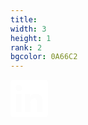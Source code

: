 ```yaml
---
title: 
width: 3
height: 1
rank: 2
bgcolor: 0A66C2
---
```


<div class="center-absolute">
<svg xmlns="http://www.w3.org/2000/svg" width="60" height="60" viewBox="0 0 34 34" class="global-nav__logo">
<title>
LinkedIn
</title>
<g>
<path d="M34,2.5v29A2.5,2.5,0,0,1,31.5,34H2.5A2.5,2.5,0,0,1,0,31.5V2.5A2.5,2.5,0,0,1,2.5,0h29A2.5,2.5,0,0,1,34,2.5ZM10,13H5V29h5Zm.45-5.5A2.88,2.88,0,0,0,7.59,4.6H7.5a2.9,2.9,0,0,0,0,5.8h0a2.88,2.88,0,0,0,2.95-2.81ZM29,19.28c0-4.81-3.06-6.68-6.1-6.68a5.7,5.7,0,0,0-5.06,2.58H17.7V13H13V29h5V20.49a3.32,3.32,0,0,1,3-3.58h.19c1.59,0,2.77,1,2.77,3.52V29h5Z" fill="#ffffff">
</path>
</g>
</svg>
</div>
    
